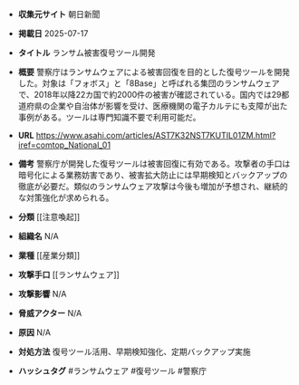 - **収集元サイト**
朝日新聞

- **掲載日**
2025-07-17

- **タイトル**
ランサム被害復号ツール開発

- **概要**
警察庁はランサムウェアによる被害回復を目的とした復号ツールを開発した。対象は「フォボス」と「8Base」と呼ばれる集団のランサムウェアで、2018年以降22カ国で約2000件の被害が確認されている。国内では29都道府県の企業や自治体が影響を受け、医療機関の電子カルテにも支障が出た事例がある。ツールは専門知識不要で利用可能だ。

- **URL**
https://www.asahi.com/articles/AST7K32NST7KUTIL01ZM.html?iref=comtop_National_01

- **備考**
警察庁が開発した復号ツールは被害回復に有効である。攻撃者の手口は暗号化による業務妨害であり、被害拡大防止には早期検知とバックアップの徹底が必要だ。類似のランサムウェア攻撃は今後も増加が予想され、継続的な対策強化が求められる。

- **分類**
[[注意喚起]]

- **組織名**
N/A

- **業種**
[[産業分類]]

- **攻撃手口**
[[ランサムウェア]]

- **攻撃影響**
N/A

- **脅威アクター**
N/A

- **原因**
N/A

- **対処方法**
復号ツール活用、早期検知強化、定期バックアップ実施

- **ハッシュタグ**
#ランサムウェア #復号ツール #警察庁
